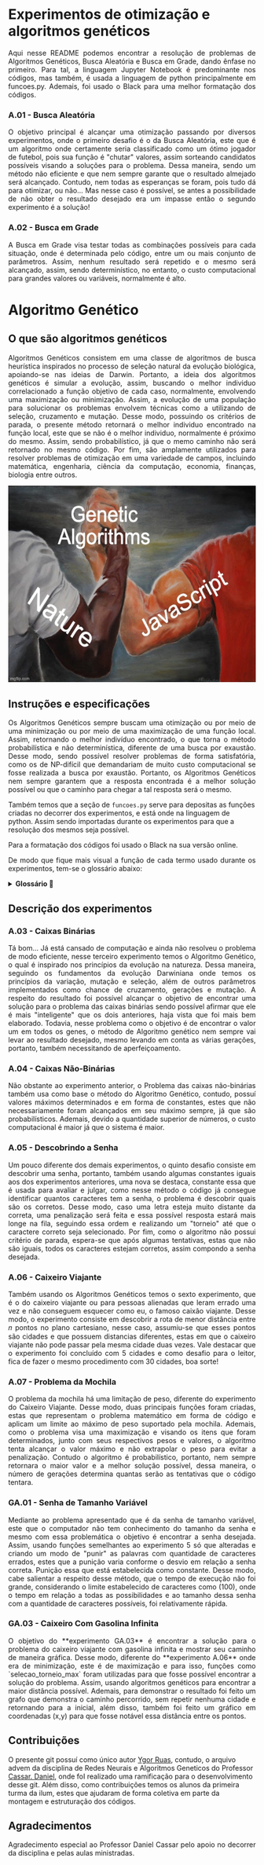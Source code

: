 # Experimentos de otimização e algoritmos genéticos

<p align="justify"> Aqui nesse README podemos encontrar a resolução de problemas de Algoritmos Genéticos, Busca Aleatória e Busca em Grade, dando ênfase no primeiro. Para tal, a linguagem Jupyter Notebook é predominante nos códigos, mas também, é usada a linguagem de python principalmente em funcoes.py. Ademais, foi usado o Black para uma melhor formatação dos códigos. </p>

### A.01 - Busca Aleatória

<p align="justify"> O objetivo principal é alcançar uma otimização passando por diversos experimentos, onde o primeiro desafio é o da Busca Aleatória, este que é um algoritmo onde certamente seria classificado como um ótimo jogador de futebol, pois sua função é "chutar" valores, assim sorteando candidatos possíveis visando a soluções para o problema. Dessa maneira, sendo um método não eficiente e que nem sempre garante que o resultado almejado será alcançado. Contudo, nem todas as esperanças se foram, pois tudo dá para otimizar, ou não... Mas nesse caso é possível, se antes a possibilidade de não obter o resultado desejado era um impasse então o segundo experimento é a solução! </p>

### A.02 - Busca em Grade

<p align="justify"> A Busca em Grade visa testar todas as combinações possíveis para cada situação, onde é determinada pelo código, entre um ou mais conjunto de parâmetros. Assim, nenhum resultado será repetido e o mesmo será alcançado, assim, sendo determinístico, no entanto, o custo computacional para grandes valores ou variáveis, normalmente é alto. </p>

# Algoritmo Genético

## O que são algoritmos genéticos

<p align="justify"> Algoritmos Genéticos consistem em uma classe de algoritmos de busca heurística inspirados no processo de seleção natural da evolução biológica, apoiando-se nas ideias de Darwin. Portanto, a ideia dos algoritmos genéticos é simular a evolução, assim, buscando o melhor individuo correlacionado a função objetivo de cada caso, normalmente, envolvendo uma maximização ou minimização. Assim, a evolução de uma população para solucionar os problemas envolvem técnicas como a utilizando de seleção, cruzamento e mutação. Desse modo, possuindo os critérios de parada, o presente método retornará o melhor individuo encontrado na função local, este que se não é o melhor individuo, normalmente é próximo do mesmo. Assim, sendo probabilístico, já que o memo caminho não será retornado no mesmo código. Por fim, são amplamente utilizados para resolver problemas de otimização em uma variedade de campos, incluindo matemática, engenharia, ciência da computação, economia, finanças, biologia entre outros. </p>

<center>
<img src='./MemeAG.png' style="width:900px;height:400px"/>
</center>

## Instruções e especificações

<p align="justify"> Os Algoritmos Genéticos sempre buscam uma otimização ou por meio de uma minimização ou por meio de uma maximização de uma função local. Assim, retornando o melhor indivíduo encontrado, o que torna o método probabilística e não determinística, diferente de uma busca por exaustão. Desse modo, sendo possível resolver problemas de forma satisfatória, como os de NP-difícil que demandariam de muito custo computacional se fosse realizada a busca por exaustão. Portanto, os Algoritmos Genéticos nem sempre garantem que a resposta encontrada é a melhor solução possível ou que o caminho para chegar a tal resposta será o mesmo. </p>

Também temos que a seção de `funcoes.py` serve para depositas as funções criadas no decorrer dos experimentos, e está onde na linguagem de python. Assim sendo importadas durante os experimentos para que a resolução dos mesmos seja possível.

<p align="justify"> Para a formatação dos códigos foi usado o Black na sua versão online. </p>

<p align="justify"> De modo que fique mais visual a função de cada termo usado durante os experimentos, tem-se o glossário abaixo:  </p>

<details>
    
__<summary>Glossário :page_with_curl:</summary>__
    
    
- __*Indivíduos*:__ Em algoritmos genéticos, os indivíduos são soluções potenciais para um problema. Cada indivíduo é representado por um cromossomo, que contém genes que codificam características ou traços específicos.

- __*População*:__ Uma população é uma coleção de indivíduos que são avaliados e evoluídos ao longo do tempo. A população representa a geração atual de soluções potenciais.

- __*Gene*:__ Um gene é uma seção específica de um cromossomo que codifica um traço ou característica particular. Por exemplo, em um algoritmo genético para otimizar o design de uma asa de avião, um gene pode representar o ângulo no qual a asa está inclinada.

- __*Cromossomos*:__ Um cromossomo é uma sequência de genes que representa uma solução individual para o problema em questão. Em algoritmos genéticos codificados em binário, os cromossomos são geralmente representados como sequências de 0s e 1s.

- __*Geração*:__ Uma geração refere-se a uma iteração do algoritmo genético. Durante cada geração, a função de aptidão é aplicada para avaliar os indivíduos da população, e novos indivíduos são criados por meio de seleção, cruzamento e mutação.

- __*Função de objetivo*:__ A função de aptidão é usada para avaliar o quão bem cada indivíduo da população resolve o problema em questão. Ela atribui uma pontuação de aptidão a cada indivíduo com base em quão próximo sua solução está de ser ótima.

- __*Seleção*:__ A seleção é o processo pelo qual os indivíduos com pontuações de aptidão mais altas têm maior probabilidade de serem escolhidos para reprodução (ou seja, passar seus genes adiante) do que aqueles com pontuações de aptidão mais baixas.

- __*Cruzamento*:__ O cruzamento envolve a combinação de dois cromossomos parentais para criar um ou mais cromossomos filhos. Esse processo pode ajudar a criar novas combinações de genes que podem levar a melhores soluções.

- __*Mutação*:__ A mutação envolve a alteração aleatória de um ou mais genes no cromossomo de um indivíduo. Esse processo pode ajudar a introduzir novos traços na população que podem levar a melhores soluções.

</details>

## Descrição dos experimentos

### A.03 - Caixas Binárias

<p align="justify"> Tá bom... Já está cansado de computação e ainda não resolveu o problema de modo eficiente, nesse terceiro experimento temos o Algoritmo Genético, o qual é inspirado nos princípios da evolução na natureza. Dessa maneira, seguindo os fundamentos da evolução Darwiniana onde temos os princípios da variação, mutação e seleção, além de outros parâmetros implementados como chance de cruzamento, gerações e mutação. A respeito do resultado foi possível alcançar o objetivo de encontrar uma solução para o problema das caixas binárias sendo possível afirmar que ele é mais "inteligente" que os dois anteriores, haja vista que foi mais bem elaborado. Todavia, nesse problema como o objetivo é de encontrar o valor um em todos os genes, o método de Algoritmo genético nem sempre vai levar ao resultado desejado, mesmo levando em conta as várias gerações, portanto, também necessitando de aperfeiçoamento. </p>

### A.04 - Caixas Não-Binárias

<p align="justify"> Não obstante ao experimento anterior, o Problema das caixas não-binárias também usa como base o método do Algoritmo Genético, contudo, possuí valores máximos determinados e em forma de constantes, estes que não necessariamente foram alcançados em seu máximo sempre, já que são probabilísticos. Ademais, devido a quantidade superior de números, o custo computacional é maior já que o sistema é maior.  </p>

### A.05 - Descobrindo a Senha

<p align="justify"> Um pouco diferente dos demais experimentos, o quinto desafio consiste em descobrir uma senha, portanto, também usando algumas constantes iguais aos dos experimentos anteriores, uma nova se destaca, constante essa que é usada para avaliar e julgar, como nesse método o código já consegue identificar quantos caracteres tem a senha, o problema é descobrir quais são os corretos. Desse modo, caso uma letra esteja muito distante da correta, uma penalização será feita e essa possível resposta estará mais longe na fila, seguindo essa ordem e realizando um "torneio" até que o caractere correto seja selecionado. Por fim, como o algoritmo não possui critério de parada, espera-se que após algumas tentativas, estas que não são iguais, todos os caracteres estejam corretos, assim compondo a senha desejada. </p>

### A.06 - Caixeiro Viajante

<p align="justify"> Também usando os Algoritmos Genéticos temos o sexto experimento, que é o do caixeiro viajante ou para pessoas alienadas que leram errado uma vez e não conseguem esquecer como eu, o famoso caixão viajante. Desse modo, o experimento consiste em descobrir a rota de menor distância entre 𝑛 pontos no plano cartesiano, nesse caso, assumiu-se que esses pontos são cidades e que possuem distancias diferentes, estas em que o caixeiro viajante não pode passar pela mesma cidade duas vezes. Vale destacar que o experimento foi concluído com 5 cidades e como desafio para o leitor, fica de fazer o mesmo procedimento com 30 cidades, boa sorte! </p>

### A.07 - Problema da Mochila

<p align="justify"> O problema da mochila há uma limitação de peso, diferente do experimento do Caixeiro Viajante. Desse modo, duas principais funções foram criadas, estas que representam o problema matemático em forma de código e aplicam um limite ao máximo de peso suportado pela mochila. Ademais, como o problema visa uma maximização e visando os itens que foram determinados, junto com seus respectivos pesos e valores, o algoritmo tenta alcançar o valor máximo e não extrapolar o peso para evitar a penalização. Contudo o algoritmo é probabilístico, portanto, nem sempre retornara o maior valor e a melhor solução possível, dessa maneira, o número de gerações determina quantas serão as tentativas que o código tentara. </p>

### GA.01 - Senha de Tamanho Variável 

<p align="justify"> Mediante ao problema apresentado que é da senha de tamanho variável, este que o computador não tem conhecimento do tamanho da senha e mesmo com essa problemática o objetivo é encontrar a senha desejada. Assim, usando funções semelhantes ao experimento 5 só que alteradas e criando um modo de "punir" as palavras com quantidade de caracteres errados, estes que a punição varia conforme o desvio em relação a senha correta. Punição essa que está estabelecida como constante. Desse modo, cabe salientar a respeito desse método, que o tempo de execução não foi grande, considerando o limite estabelecido de caracteres como (100), onde o tempo em relação a todas as possibilidades e ao tamanho dessa senha com a quantidade de caracteres possíveis, foi relativamente rápida. </p>

### GA.03 - Caixeiro Com Gasolina Infinita

<p align="justify"> O objetivo do **experimento GA.03** é encontrar a solução para o problema do caixeiro viajante com gasolina infinita e mostrar seu caminho de maneira gráfica. Desse modo, diferente do **experimento A.06** onde era de minimização, este é de maximização e para isso, funções como `selecao_torneio_max` foram utilizadas para que fosse possível encontrar a solução do problema. Assim, usando algoritmos genéticos para encontrar a maior distância possível. Ademais, para demonstrar o resultado foi feito um grafo que demonstra o caminho percorrido, sem repetir nenhuma cidade e retornando para a inicial, além disso, também foi feito um gráfico em coordenadas (x,y) para que fosse notável essa distância entre os pontos. </p>

## Contribuições

 O presente git possuí como único autor [Ygor Ruas](https://github.com/YgorRuas/Redes_Neuro_Anais/tree/main), contudo, o arquivo advem da disciplina de Redes Neurais e Algoritmos Geneticos do Professor [Cassar. Daniel](https://github.com/drcassar/template_rnag), onde foI realizado uma ramificação para o desenvolvimento desse git. Além disso, como contribuições temos os alunos da primeira turma da ilum, estes que ajudaram de forma coletiva em parte da montagem e estruturação dos códigos. 

## Agradecimentos

<p align="justify"> Agradecimento especial ao Professor Daniel Cassar pelo apoio no decorrer da disciplina e pelas aulas ministradas. </p>
